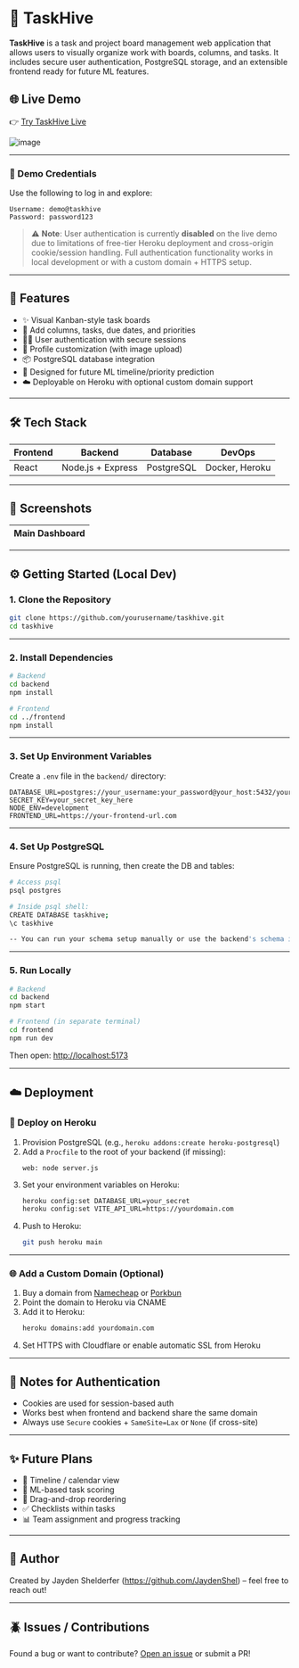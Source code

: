 # 🐝 TaskHive

**TaskHive** is a task and project board management web application that allows users to visually organize work with boards, columns, and tasks. It includes secure user authentication, PostgreSQL storage, and an extensible frontend ready for future ML features.

## 🌐 Live Demo

👉 [Try TaskHive Live](https://taskhive-d7fe2ccaf71b.herokuapp.com)



![image](https://github.com/user-attachments/assets/3fdb73dc-6c3c-455b-8029-820568a0c4b3)

---

### 🧪 Demo Credentials

Use the following to log in and explore:

```
Username: demo@taskhive 
Password: password123
```
> ⚠️ **Note**: User authentication is currently **disabled** on the live demo due to limitations of free-tier Heroku deployment and cross-origin cookie/session handling. Full authentication functionality works in local development or with a custom domain + HTTPS setup.

---

## 🚀 Features

- ✨ Visual Kanban-style task boards
- 📌 Add columns, tasks, due dates, and priorities
- 🧑‍💻 User authentication with secure sessions
- 🎨 Profile customization (with image upload)
- 📦 PostgreSQL database integration
- 🌱 Designed for future ML timeline/priority prediction
- ☁️ Deployable on Heroku with optional custom domain support

---

## 🛠 Tech Stack

| Frontend | Backend          | Database   | DevOps         |
|----------|------------------|------------|----------------|
| React    | Node.js + Express | PostgreSQL | Docker, Heroku |

---

## 📸 Screenshots

| Main Dashboard |
|----------------|

---

## ⚙️ Getting Started (Local Dev)

### 1. Clone the Repository

```bash
git clone https://github.com/yourusername/taskhive.git
cd taskhive
```

---

### 2. Install Dependencies

```bash
# Backend
cd backend
npm install

# Frontend
cd ../frontend
npm install
```

---

### 3. Set Up Environment Variables

Create a `.env` file in the `backend/` directory:

```env
DATABASE_URL=postgres://your_username:your_password@your_host:5432/your_db_name
SECRET_KEY=your_secret_key_here
NODE_ENV=development
FRONTEND_URL=https://your-frontend-url.com

```

---

### 4. Set Up PostgreSQL

Ensure PostgreSQL is running, then create the DB and tables:

```bash
# Access psql
psql postgres

# Inside psql shell:
CREATE DATABASE taskhive;
\c taskhive

-- You can run your schema setup manually or use the backend's schema initializer if provided
```

---

### 5. Run Locally

```bash
# Backend
cd backend
npm start

# Frontend (in separate terminal)
cd frontend
npm run dev
```

Then open: [http://localhost:5173](http://localhost:5173)

---

## ☁️ Deployment

### 🔷 Deploy on Heroku

1. Provision PostgreSQL (e.g., `heroku addons:create heroku-postgresql`)
2. Add a `Procfile` to the root of your backend (if missing):
   ```
   web: node server.js
   ```
3. Set your environment variables on Heroku:
   ```bash
   heroku config:set DATABASE_URL=your_secret
   heroku config:set VITE_API_URL=https://yourdomain.com
   ```
4. Push to Heroku:
   ```bash
   git push heroku main
   ```

---

### 🌐 Add a Custom Domain (Optional)

1. Buy a domain from [Namecheap](https://namecheap.com) or [Porkbun](https://porkbun.com)
2. Point the domain to Heroku via CNAME
3. Add it to Heroku:
   ```bash
   heroku domains:add yourdomain.com
   ```
4. Set HTTPS with Cloudflare or enable automatic SSL from Heroku

---

## 📌 Notes for Authentication

- Cookies are used for session-based auth
- Works best when frontend and backend share the same domain
- Always use `Secure` cookies + `SameSite=Lax` or `None` (if cross-site)

---

## ✨ Future Plans

- 📅 Timeline / calendar view
- 🧠 ML-based task scoring
- 🔄 Drag-and-drop reordering
- ✅ Checklists within tasks
- 📊 Team assignment and progress tracking

---

## 🧑 Author

Created by Jayden Shelderfer (https://github.com/JaydenShel) – feel free to reach out!

---

## 🪲 Issues / Contributions

Found a bug or want to contribute? [Open an issue](https://github.com/JaydenShel/taskhive/issues) or submit a PR!
